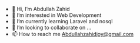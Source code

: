 - 👋 Hi, I’m Abdullah Zahid 
- 👀 I’m interested in Web Development
- 🌱 I’m currently learning Laravel and nosql
- 💞️ I’m looking to collaborate on ...
- 📫 How to reach me Abdullahzahidjoy@gmail.com

<!---
joy2362/joy2362 is a ✨ special ✨ repository because its `README.md` (this file) appears on your GitHub profile.
You can click the Preview link to take a look at your changes.
--->
